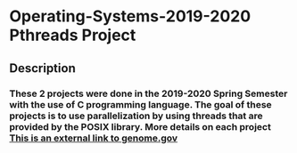# Operating-Systems-2019-2020 Pthreads Project

## Description

### These 2 projects were done in the 2019-2020 Spring Semester with the use of C programming language. The goal of these projects is to use parallelization by using threads that are provided by the POSIX library. More details on each project [This is an external link to genome.gov](https://www.genome.gov/)
